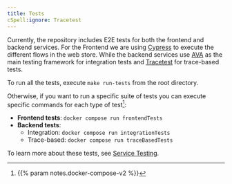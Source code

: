 ```yaml
---
title: Tests
cSpell:ignore: Tracetest
---
```


Currently, the repository includes E2E tests for both the frontend and backend
services. For the Frontend we are using [Cypress](https://www.cypress.io/) to
execute the different flows in the web store. While the backend services use
[AVA](https://avajs.dev) as the main testing framework for integration tests and
[Tracetest](https://tracetest.io/) for trace-based tests.

To run all the tests, execute `make run-tests` from the root directory.

Otherwise, if you want to run a specific suite of tests you can execute specific
commands for each type of test[^1]:

- **Frontend tests**: `docker compose run frontendTests`
- **Backend tests**:
  - Integration: `docker compose run integrationTests`
  - Trace-based: `docker compose run traceBasedTests`

To learn more about these tests, see
[Service Testing](https://github.com/open-telemetry/opentelemetry-demo/tree/main/test).

[^1]: {{% param notes.docker-compose-v2 %}}

